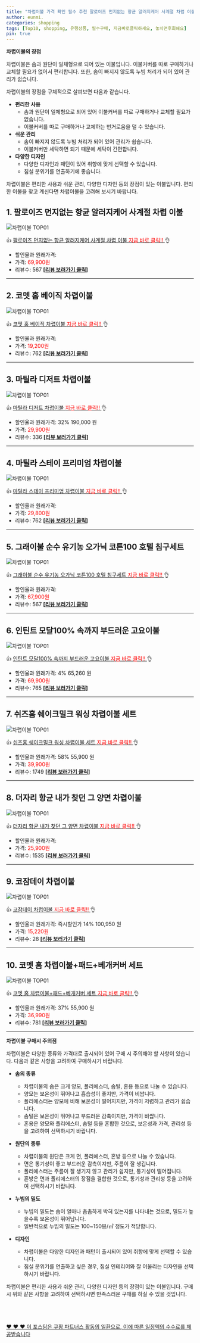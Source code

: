 ```yaml
---
title: "차렵이불 가격 확인 필수 추천 팔로이즈 먼지없는 항균 알러지케어 사계절 차렵 이불 비교 장점 구매가이드"
author: eunmi.
categories: shopping
tags: [Top10, shopping, 유행상품, 필수구매, 지금바로클릭하세요, 놓치면후회해요]
pin: true
---
```

**차렵이불의 장점**

차렵이불은 솜과 원단이 일체형으로 되어 있는 이불입니다. 이불커버를 따로 구매하거나 교체할 필요가 없어서 편리합니다. 또한, 솜이 빠지지 않도록 누빔 처리가 되어 있어 관리가 쉽습니다.

차렵이불의 장점을 구체적으로 살펴보면 다음과 같습니다.

* **편리한 사용**
    * 솜과 원단이 일체형으로 되어 있어 이불커버를 따로 구매하거나 교체할 필요가 없습니다.
    * 이불커버를 따로 구매하거나 교체하는 번거로움을 덜 수 있습니다.
* **쉬운 관리**
    * 솜이 빠지지 않도록 누빔 처리가 되어 있어 관리가 쉽습니다.
    * 이불커버만 세탁하면 되기 때문에 세탁이 간편합니다.
* **다양한 디자인**
    * 다양한 디자인과 패턴이 있어 취향에 맞게 선택할 수 있습니다.
    * 침실 분위기를 연출하기에 좋습니다.

차렵이불은 편리한 사용과 쉬운 관리, 다양한 디자인 등의 장점이 있는 이불입니다. 편리한 이불을 찾고 계신다면 차렵이불을 고려해 보시기 바랍니다.

   

## 1. 팔로이즈 먼지없는 항균 알러지케어 사계절 차렵 이불

![차렵이불 TOP01](https://thumbnail9.coupangcdn.com/thumbnails/remote/230x230ex/image/vendor_inventory/b727/719a2fbe000a0924bb6929e0435d2d28a682ffeefe6623979db30516b41a.jpg)


👍 [팔로이즈 먼지없는 항균 알러지케어 사계절 차렵 이불 <font color=red> 지금 바로 클릭!! </font> ](https://link.coupang.com/re/AFFSDP?lptag=AF3617701&subid=GithubCoopas&pageKey=7429877375&traceid=V0-153&itemId=20158738825&vendorItemId=86409202787) 👌 


- 할인율과 원래가격: 
- 가격: <span style='color:red'>69,900원</span>
- 리뷰수: 567  [**[리뷰 보러가기 클릭]**](https://link.coupang.com/re/AFFSDP?lptag=AF3617701&subid=GithubCoopas&pageKey=7429877375&traceid=V0-153&itemId=20158738825&vendorItemId=86409202787)

---


   

## 2. 코멧 홈 베이직 차렵이불

![차렵이불 TOP01](https://thumbnail6.coupangcdn.com/thumbnails/remote/230x230ex/image/retail/images/2880429587646164-86b9e4ea-dc3e-4904-98df-5e898fc8dea6.jpg)


👍 [코멧 홈 베이직 차렵이불 <font color=red> 지금 바로 클릭!! </font> ](https://link.coupang.com/re/AFFSDP?lptag=AF3617701&subid=GithubCoopas&pageKey=6287221036&traceid=V0-153&itemId=12936950184&vendorItemId=80201331785) 👌 


- 할인율과 원래가격: 
- 가격: <span style='color:red'>19,200원</span>
- 리뷰수: 762  [**[리뷰 보러가기 클릭]**](https://link.coupang.com/re/AFFSDP?lptag=AF3617701&subid=GithubCoopas&pageKey=6287221036&traceid=V0-153&itemId=12936950184&vendorItemId=80201331785)

---


   

## 3. 마틸라 디저트 차렵이불

![차렵이불 TOP01](https://thumbnail8.coupangcdn.com/thumbnails/remote/230x230ex/image/retail/images/8970385456593661-181bbcaa-4e1a-43ea-9543-c1305a035044.jpg)


👍 [마틸라 디저트 차렵이불 <font color=red> 지금 바로 클릭!! </font> ](https://link.coupang.com/re/AFFSDP?lptag=AF3617701&subid=GithubCoopas&pageKey=1316647608&traceid=V0-153&itemId=3297172945&vendorItemId=3595938768) 👌 


- 할인율과 원래가격: 32%  190,000   원
- 가격: <span style='color:red'>29,900원</span>
- 리뷰수: 336  [**[리뷰 보러가기 클릭]**](https://link.coupang.com/re/AFFSDP?lptag=AF3617701&subid=GithubCoopas&pageKey=1316647608&traceid=V0-153&itemId=3297172945&vendorItemId=3595938768)

---


   

## 4. 마틸라 스테이 프리미엄 차렵이불

![차렵이불 TOP01](https://thumbnail8.coupangcdn.com/thumbnails/remote/230x230ex/image/rs_quotation_api/fynvf3xc/c85fd99c5c49449a8e040b79b1fc2885.jpg)


👍 [마틸라 스테이 프리미엄 차렵이불 <font color=red> 지금 바로 클릭!! </font> ](https://link.coupang.com/re/AFFSDP?lptag=AF3617701&subid=GithubCoopas&pageKey=4702697261&traceid=V0-153&itemId=5925069002&vendorItemId=73223085597) 👌 


- 할인율과 원래가격: 
- 가격: <span style='color:red'>29,800원</span>
- 리뷰수: 762  [**[리뷰 보러가기 클릭]**](https://link.coupang.com/re/AFFSDP?lptag=AF3617701&subid=GithubCoopas&pageKey=4702697261&traceid=V0-153&itemId=5925069002&vendorItemId=73223085597)

---


   

## 5. 그래이불 순수 유기농 오가닉 코튼100 호텔 침구세트

![차렵이불 TOP01](https://thumbnail9.coupangcdn.com/thumbnails/remote/230x230ex/image/retail/images/992440644624717-c0c4f79b-c594-409e-af32-f8d7fb0f78af.jpg)


👍 [그래이불 순수 유기농 오가닉 코튼100 호텔 침구세트 <font color=red> 지금 바로 클릭!! </font> ](https://link.coupang.com/re/AFFSDP?lptag=AF3617701&subid=GithubCoopas&pageKey=7144500188&traceid=V0-153&itemId=17947927400&vendorItemId=85105670066) 👌 


- 할인율과 원래가격: 
- 가격: <span style='color:red'>67,900원</span>
- 리뷰수: 567  [**[리뷰 보러가기 클릭]**](https://link.coupang.com/re/AFFSDP?lptag=AF3617701&subid=GithubCoopas&pageKey=7144500188&traceid=V0-153&itemId=17947927400&vendorItemId=85105670066)

---


   

## 6. 인틴트 모달100% 속까지 부드러운 고요이불

![차렵이불 TOP01](https://thumbnail7.coupangcdn.com/thumbnails/remote/230x230ex/image/vendor_inventory/9bd8/75ee026022a31592facb8d316209f58c90b535be6e3295579b27fcdc46be.jpg)


👍 [인틴트 모달100% 속까지 부드러운 고요이불 <font color=red> 지금 바로 클릭!! </font> ](https://link.coupang.com/re/AFFSDP?lptag=AF3617701&subid=GithubCoopas&pageKey=6945375646&traceid=V0-153&itemId=16855709982&vendorItemId=87112350708) 👌 


- 할인율과 원래가격: 4%  65,260   원
- 가격: <span style='color:red'>69,900원</span>
- 리뷰수: 765  [**[리뷰 보러가기 클릭]**](https://link.coupang.com/re/AFFSDP?lptag=AF3617701&subid=GithubCoopas&pageKey=6945375646&traceid=V0-153&itemId=16855709982&vendorItemId=87112350708)

---


   

## 7. 쉬즈홈 쉐이크밀크 워싱 차렵이불 세트

![차렵이불 TOP01](https://thumbnail8.coupangcdn.com/thumbnails/remote/230x230ex/image/retail/images/5390486536102747-372ee8a1-f402-4327-bd60-10bd2ac65950.jpg)


👍 [쉬즈홈 쉐이크밀크 워싱 차렵이불 세트 <font color=red> 지금 바로 클릭!! </font> ](https://link.coupang.com/re/AFFSDP?lptag=AF3617701&subid=GithubCoopas&pageKey=6365819391&traceid=V0-153&itemId=13424403491&vendorItemId=80679011298) 👌 


- 할인율과 원래가격: 58%  55,900   원
- 가격: <span style='color:red'>39,900원</span>
- 리뷰수: 1749  [**[리뷰 보러가기 클릭]**](https://link.coupang.com/re/AFFSDP?lptag=AF3617701&subid=GithubCoopas&pageKey=6365819391&traceid=V0-153&itemId=13424403491&vendorItemId=80679011298)

---


   

## 8. 더자리 항균 내가 찾던 그 양면 차렵이불

![차렵이불 TOP01](https://thumbnail7.coupangcdn.com/thumbnails/remote/230x230ex/image/retail/images/3510425960108020-abaf7ed2-0e35-4c7b-8103-6eaa75a6d211.jpg)


👍 [더자리 항균 내가 찾던 그 양면 차렵이불 <font color=red> 지금 바로 클릭!! </font> ](https://link.coupang.com/re/AFFSDP?lptag=AF3617701&subid=GithubCoopas&pageKey=6327038875&traceid=V0-153&itemId=13214402834&vendorItemId=80472798579) 👌 


- 할인율과 원래가격: 
- 가격: <span style='color:red'>25,900원</span>
- 리뷰수: 1535  [**[리뷰 보러가기 클릭]**](https://link.coupang.com/re/AFFSDP?lptag=AF3617701&subid=GithubCoopas&pageKey=6327038875&traceid=V0-153&itemId=13214402834&vendorItemId=80472798579)

---


   

## 9. 코잠데이 차렵이불

![차렵이불 TOP01](https://thumbnail9.coupangcdn.com/thumbnails/remote/230x230ex/image/retail/images/2415922053084382-7a9294b7-50c2-40a4-b48f-53644f2b14ba.jpg)


👍 [코잠데이 차렵이불 <font color=red> 지금 바로 클릭!! </font> ](https://link.coupang.com/re/AFFSDP?lptag=AF3617701&subid=GithubCoopas&pageKey=6473015951&traceid=V0-153&itemId=14136840313&vendorItemId=84970990765) 👌 


- 할인율과 원래가격: 즉시할인가 14%  100,950   원
- 가격: <span style='color:red'>15,220원</span>
- 리뷰수: 28  [**[리뷰 보러가기 클릭]**](https://link.coupang.com/re/AFFSDP?lptag=AF3617701&subid=GithubCoopas&pageKey=6473015951&traceid=V0-153&itemId=14136840313&vendorItemId=84970990765)

---


   

## 10. 코멧 홈 차렵이불+패드+베개커버 세트

![차렵이불 TOP01](https://thumbnail8.coupangcdn.com/thumbnails/remote/230x230ex/image/retail/images/6862725737639771-270fd47a-8c84-41c2-ae70-d7bb6e963d63.jpg)


👍 [코멧 홈 차렵이불+패드+베개커버 세트 <font color=red> 지금 바로 클릭!! </font> ](https://link.coupang.com/re/AFFSDP?lptag=AF3617701&subid=GithubCoopas&pageKey=6375150002&traceid=V0-153&itemId=15608447768&vendorItemId=82826643643) 👌 


- 할인율과 원래가격: 37%  55,900   원
- 가격: <span style='color:red'>36,990원</span>
- 리뷰수: 781  [**[리뷰 보러가기 클릭]**](https://link.coupang.com/re/AFFSDP?lptag=AF3617701&subid=GithubCoopas&pageKey=6375150002&traceid=V0-153&itemId=15608447768&vendorItemId=82826643643)

---
**차렵이불 구매시 주의점**

차렵이불은 다양한 종류와 가격대로 출시되어 있어 구매 시 주의해야 할 사항이 있습니다. 다음과 같은 사항을 고려하여 구매하시기 바랍니다.

* **솜의 종류**
    * 차렵이불의 솜은 크게 양모, 폴리에스터, 솜털, 혼용 등으로 나눌 수 있습니다.
    * 양모는 보온성이 뛰어나고 흡습성이 좋지만, 가격이 비쌉니다.
    * 폴리에스터는 양모에 비해 보온성이 떨어지지만, 가격이 저렴하고 관리가 쉽습니다.
    * 솜털은 보온성이 뛰어나고 부드러운 감촉이지만, 가격이 비쌉니다.
    * 혼용은 양모와 폴리에스터, 솜털 등을 혼합한 것으로, 보온성과 가격, 관리성 등을 고려하여 선택하시기 바랍니다.

* **원단의 종류**
    * 차렵이불의 원단은 크게 면, 폴리에스터, 혼방 등으로 나눌 수 있습니다.
    * 면은 통기성이 좋고 부드러운 감촉이지만, 주름이 잘 생깁니다.
    * 폴리에스터는 주름이 잘 생기지 않고 관리가 쉽지만, 통기성이 떨어집니다.
    * 혼방은 면과 폴리에스터의 장점을 결합한 것으로, 통기성과 관리성 등을 고려하여 선택하시기 바랍니다.

* **누빔의 밀도**
    * 누빔의 밀도는 솜이 얼마나 촘촘하게 박혀 있는지를 나타내는 것으로, 밀도가 높을수록 보온성이 뛰어납니다.
    * 일반적으로 누빔의 밀도는 100~150봉/㎡ 정도가 적당합니다.

* **디자인**
    * 차렵이불은 다양한 디자인과 패턴이 출시되어 있어 취향에 맞게 선택할 수 있습니다.
    * 침실 분위기를 연출하고 싶은 경우, 침실 인테리어와 잘 어울리는 디자인을 선택하시기 바랍니다.

차렵이불은 편리한 사용과 쉬운 관리, 다양한 디자인 등의 장점이 있는 이불입니다. 구매 시 위와 같은 사항을 고려하여 선택하시면 만족스러운 구매를 하실 수 있을 것입니다.<br><br><br><br><br> [ ❤ ❤ ❤ 이 포스팅은 쿠팡 파트너스 활동의 일환으로, 이에 따른 일정액의 수수료를 제공받습니다](https://link.coupang.com/a/bcEFyh)